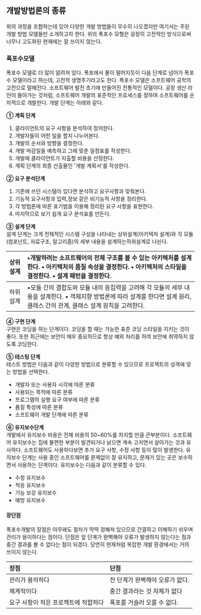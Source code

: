 ## 개발방법론의 종류

위의 과정을 조합하는데 있어 다양한 개발 방법들이 무수히 나오겠지만 여기서는 주된 개발 방법 모델들만 소개하고자 한다. 위의 폭포수 모형은 굉장히 고전적인 방식으로써 너무나 고도화된 현재에는 잘 쓰이지 않는다.

### 폭포수모델

폭포수 모델로 더 많이 알려져 있다. 폭포에서 물이 떨어지듯이 다음 단계로 넘어가 폭포수 모델이라고 하는데, 고전적 생명주기라고도 한다. 폭포수 모델은 소프트웨어 공학의 고전으로 말해진다.  소프트웨어 발전 초기에 만들어진 전통적인 모델이다. 공장 생산 라인이 돌아가는 것처럼, 소프트웨어 개발의 표준적인 프로세스를 정하여 소프트웨어를 순차적으로 개발한다. 개발 단계는 아래와 같다.

**① 계획 단계**  
1. 클라이언트의 요구 사항을 분석하여 정의한다.  
2. 개발자들이 어떤 일을 할지 나누어본다.  
3. 개발의 순서와 방향을 결정한다.  
4. 개발 마감일을 예측하고 그에 맞춘 일정표를 작성한다.  
5. 개발에 클라이언트가 지출할 비용을 산정한다.  
6. 계획 단계의 최종 산출물인 '개발 계획서'를 작성한다.

**② 요구 분석단계**  
1. 기존에 쓰던 시스템이 있다면 분석하고 요구사항과 맞춰본다.  
2. 기능적 요구사항과 입력,정보 같은 비기능적 사항을 정리한다.  
3. 각 방법론에 따른 표기법을 이용해 정리된 요구 사항을 표현한다.  
4. 마지막으로 보기 쉽게 요구 분석표를 만든다.

**③ 설계 단계**  
설계 단계는 크게 전체적인 시스템 구성을 나타내는 상위설계\(아키텍처 설계\)와 각 모듈\(컴포넌트, 자료구조, 알고리즘\)의 세부 내용을 설계하는하위설계로 나뉜다.

| 상위 설계 | •개발하려는 소프트웨어의 전체 구조를 볼 수 있는 아키텍처를 설계한다.  • 아키텍처의 품질 속성을 결정한다.  • 아키텍처의 스타일을 결정한다.  • 설계 패턴을 결정한다. |
| :--- | :--- |
| 하위 설계 | •모듈 간의 결합도와 모듈 내의 응집력을 고려해 각 모듈의 세부 내용을 설계한다.  • 객체지향 방법론에 따라 설계를 한다면 설계 원리, 클래스 간의 관계, 클래스 설계 원칙을 고려한다. |

**④ 구현 단계**  
구현은 코딩을 하는 단계이다. 코딩을 할 때는 가능한 표준 코딩 스타일을 지키는 것이 좋다. 또한 최근에는 보안이 매우 중요하므로 항상 예외 처리를 하여 보안에 취약하지 않도록 코딩한다.

**⑤ 테스팅 단계**  
테스트 방법은 다음과 같이 다양한 방법으로 분류할 수 있으므로 프로젝트의 성격에 맞는 방법을 선택한다.

* 개발자 또는 사용자 시각에 따른 분류  
* 사용되는 목적에 따른 분류  
* 프로그램의 실행 요구 여부에 따른 분류  
* 품질 특성에 따른 분류  
* 소프트웨어 개발 단계에 따른 분류

**⑥ 유지보수단계**  
개발에서 유지보수 비용은 전체 비용의 50~60%를 차지할 만큼 큰부분이다. 소프트웨어 유지보수는 집에 불편한 부분이 발견되거나 낡으면 계속 고치면서 살아가는 것과 유사하다. 소프트웨어도 사용하다보면 추가 요구 사항, 수정 사항 등이 많이 발생한다. 유지보수 단계는 사용 중인 소프트웨어를 문제없이 잘 유지하고, 문제가 있는 곳은 보수하면서 사용하는 단계이다. 유지보수는 다음과 같이 분류할 수 있다.

* 수정 유지보수  
* 적응 유지보수  
* 기능 보강 유지보수  
* 예방 유지보수

#### 장단점

폭포수개발의 장점은 아무래도 절차가 딱딱 정해져 있으므로 간결하고 이해하기 쉬우며 관리가 용이하다는 점이다. 단점은 앞 단계가 완벽해야 오류가 발생하지 않는다는 점과 중간 결과를 볼 수 없다는 점이 되겠다. 당연히 현재처럼 복잡한 개발 환경에서는 거의 쓰이지 않는다.

| 장점 | 단점 |
| :--- | :--- |
| 관리가 용의하다 | 전 단계가 완벽해야 오류가 없다. |
| 체계적이다 | 중간 결과라는 것 자체가 없다 |
| 요구 사항이 적은 프로젝트에 적합하다 | 폭포를 거슬러 오를 수 없다. |



